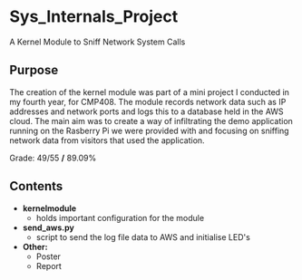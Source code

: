 # Sys_Internals_Project
 A Kernel Module to Sniff Network System Calls

## Purpose
The creation of the kernel module was part of a mini project I conducted in my fourth year, for CMP408. The module records network data such as IP addresses and network ports and logs this to a database held in the AWS cloud. The main aim was to create a way of infiltrating the demo application running on the Rasberry Pi we were provided with and focusing on sniffing network data from visitors that used the application.

Grade: 49/55 **/** 89.09%

## Contents

* **kernelmodule**
    * holds important configuration for the module
* **send_aws.py**
    * script to send the log file data to AWS and initialise LED's
* **Other:**
    * Poster
    * Report
